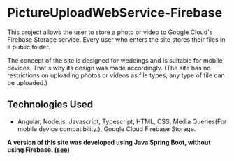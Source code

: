 # PictureUploadWebService-Firebase

  This project allows the user to store a photo or video to Google Cloud's Firebase Storage service. Every user who enters the site stores their files in a public folder.

  The concept of the site is designed for weddings and is suitable for mobile devices. That's why its design was made accordingly. (The site has no restrictions on uploading photos or videos as file types; any type of file can be uploaded.)

## Technologies Used
- Angular, Node.js, Javascript, Typescript, HTML, CSS, Media Queries(For mobile device compatibility.), Google Cloud Firebase Storage.


**A version of this site was developed using Java Spring Boot, without using Firebase. ([see](https://github.com/ulasahin/PictureUploadWebSite))**





